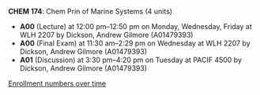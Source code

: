 **CHEM 174**: Chem Prin of Marine Systems (4 units)

- **A00** (Lecture) at 12:00 pm–12:50 pm on Monday, Wednesday, Friday at WLH 2207 by Dickson, Andrew Gilmore (A01479393)
- **A00** (Final Exam) at 11:30 am–2:29 pm on Wednesday at WLH 2207 by Dickson, Andrew Gilmore (A01479393)
- **A01** (Discussion) at 3:30 pm–4:20 pm on Tuesday at PACIF 4500 by Dickson, Andrew Gilmore (A01479393)

[Enrollment numbers over time](./CHEM174.tsv)
